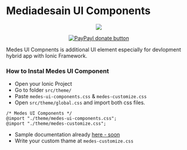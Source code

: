 # Mediadesain UI Components

<p align="center">
  <a href="https://doc.mediadesain.com/">
    <img src="https://www.mediadesain.com/Public/img/elements/logo.png">
  </a>
</p>

<p align="center">
    <a href="https://www.paypal.com/">
        <img src="https://img.shields.io/badge/paypal-donate-yellow.svg" alt="PayPayl donate button" />
    </a>
</p>


Medes UI Compnents is additional UI element especially for devlopment hybrid app with Ionic Framework.

### How to Instal Medes UI Component
- Open your Ionic Project
- Go to folder `src/theme/`
- Paste `medes-ui-components.css` & `medes-customize.css`
- Open `src/theme/global.css` and import both css files.
```
/* Medes UI Components */
@import "./theme/medes-ui-components.css";
@import "./theme/medes-customize.css";
```
- Sample documentation already [here - soon](http://doc.mediadesain.com//)
- Write your custom thame at `medes-customize.css`

